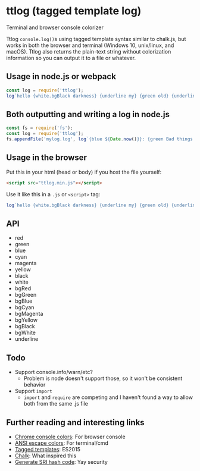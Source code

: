 # ttlog (tagged template log)
Terminal and browser console colorizer

Ttlog `console.log()`s using tagged template syntax similar to chalk.js, but works in both the browser and terminal (Windows 10, unix/linux, and macOS). Ttlog also returns the plain-text string without colorization information so you can output it to a file or whatever.

## Usage in node.js or webpack
```js
const log = require('ttlog');
log`hello {white.bgBlack darkness} {underline my} {green old} {underline.blue.bgYellow friend}`;
```

## Both outputting and writing a log in node.js
```js
const fs = require('fs');
const log = require('ttlog');
fs.appendFile('mylog.log', log`{blue ${Date.now()}}: {green Bad things happened!!}`);
```

## Usage in the browser
Put this in your html (head or body) if you host the file yourself:
```html
<script src="ttlog.min.js"></script>
```

Use it like this in a `.js` or `<script>` tag:
```js
log`hello {white.bgBlack darkness} {underline my} {green old} {underline.blue.bgYellow friend}`;
```

## API

- red
- green
- blue
- cyan
- magenta
- yellow
- black
- white
- bgRed
- bgGreen
- bgBlue
- bgCyan
- bgMagenta
- bgYellow
- bgBlack
- bgWhite
- underline

## Todo

- Support console.info/warn/etc?
	- Problem is node doesn't support those, so it won't be consistent behavior
- Support `import`
	- `import` and `require` are competing and I haven't found a way to allow both from the same .js file

## Further reading and interesting links

- [Chrome console colors](https://coderwall.com/p/fskzdw/colorful-console-log): For browser console
- [ANSI escape colors](https://en.wikipedia.org/wiki/ANSI_escape_code#Colors): For terminal/cmd
- [Tagged templates](https://developer.mozilla.org/en-US/docs/Web/JavaScript/Reference/Template_literals#Tagged_templates): ES2015
- [Chalk](https://github.com/chalk/chalk): What inspired this
- [Generate SRI hash code](https://www.srihash.org/): Yay security

